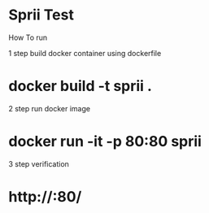 # Sprii Test 

How To run 

1 step build docker container using dockerfile <br />
#  docker build -t sprii . <br />
2 step run docker image <br />
#  docker run -it -p 80:80 sprii <br />
3 step verification  <br />
#  http://<serverid>:80/ <br />

